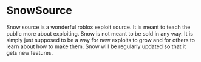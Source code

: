 # SnowSource
Snow source is a wonderful roblox exploit source. It is meant to teach the public more about exploiting.
Snow is not meant to be sold in any way. It is simply just supposed to be a way for new exploits to grow and for others to learn about how to make them.
Snow will be regularly updated so that it gets new features.
